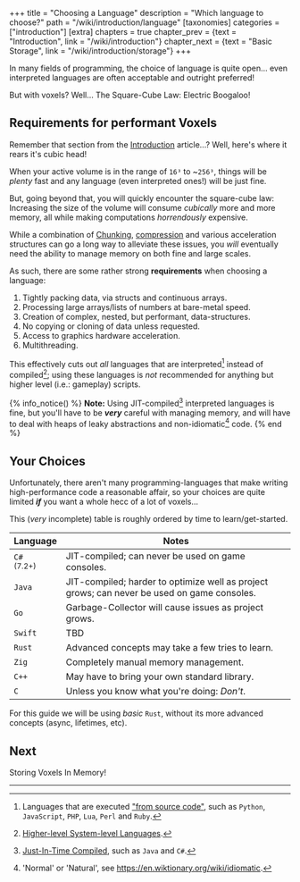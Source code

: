 +++
title = "Choosing a Language"
description = "Which language to choose?"
path = "/wiki/introduction/language"
[taxonomies]
categories = ["introduction"]
[extra]
chapters = true
chapter_prev = {text = "Introduction", link = "/wiki/introduction"}
chapter_next = {text = "Basic Storage", link = "/wiki/introduction/storage"}
+++

In many fields of programming, the choice of language is quite open... even interpreted languages are often acceptable and outright preferred!

But with voxels? Well... The Square-Cube Law: Electric Boogaloo!

<!-- more -->

## Requirements for performant Voxels

Remember that section from the [Introduction](/wiki/introduction) article...?
Well, here's where it rears it's cubic head!

When your active volume is in the range of `16³` to ~`256³`, things will be *plenty* fast and any language (even interpreted ones!) will be just fine.

But, going beyond that, you will quickly encounter the square-cube law: Increasing the size of the volume will consume *cubically* more and more memory, all while making computations *horrendously* expensive.

While a combination of [Chunking](/wiki/chunking), [compression](/wiki/compression) and various acceleration structures can go a long way to alleviate these issues, you *will* eventually need the ability to manage memory on both fine and large scales.

As such, there are some rather strong **requirements** when choosing a language:

1. Tightly packing data, via structs and continuous arrays.
2. Processing large arrays/lists of numbers at bare-metal speed.
3. Creation of complex, nested, but performant, data-structures.
4. No copying or cloning of data unless requested.
5. Access to graphics hardware acceleration.
6. Multithreading.

This effectively cuts out *all* languages that are interpreted[^interpreted] instead of compiled[^system-level]; using these languages is *not* recommended for anything but higher level (i.e.: gameplay) scripts.

{% info_notice() %}
**Note:** Using JIT-compiled[^JIT] interpreted languages is fine, but you'll have to be ***very*** careful with managing memory, and will have to deal with heaps of leaky abstractions and non-idiomatic[^idiom] code.
{% end %}

## Your Choices

Unfortunately, there aren't many programming-languages that make writing high-performance code a reasonable affair, so your choices are quite limited ***if*** you want a whole hecc of a lot of voxels...

This (*very* incomplete) table is roughly ordered by time to learn/get-started.

| Language | Notes |
|---|---|
| `C#` <br><small>(7.2+)</small> | JIT-compiled; can never be used on game consoles. |
| `Java` | JIT-compiled; harder to optimize well as project grows; can never be used on game consoles. |
| `Go` | Garbage-Collector will cause issues as project grows. |
| `Swift` | TBD |
| `Rust` | Advanced concepts may take a few tries to learn. |
| `Zig` | Completely manual memory management. |
| `C++` | May have to bring your own standard library. |
| `C` | Unless you know what you're doing: *Don't*. |

For this guide we will be using *basic* `Rust`, without its more advanced concepts (async, lifetimes, etc).

## Next

Storing Voxels In Memory!

---

[^interpreted]: Languages that are executed ["from source code"](https://en.wikipedia.org/wiki/Interpreter_(computing)), such as `Python`, `JavaScript`, `PHP`, `Lua`, `Perl` and `Ruby`.

[^system-level]: [Higher-level System-level Languages](https://en.wikipedia.org/wiki/System_programming_language#Higher-level_languages).

[^JIT]: [Just-In-Time Compiled](https://en.wikipedia.org/wiki/Just-in-time_compilation), such as `Java` and `C#`.

[^idiom]: 'Normal' or 'Natural', see <https://en.wiktionary.org/wiki/idiomatic>.
